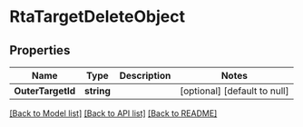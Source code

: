 # RtaTargetDeleteObject

## Properties
Name | Type | Description | Notes
------------ | ------------- | ------------- | -------------
**OuterTargetId** | **string** |  | [optional] [default to null]

[[Back to Model list]](../README.md#documentation-for-models) [[Back to API list]](../README.md#documentation-for-api-endpoints) [[Back to README]](../README.md)



